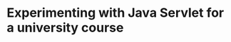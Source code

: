 Experimenting with Java Servlet for a university course
=======================================================

